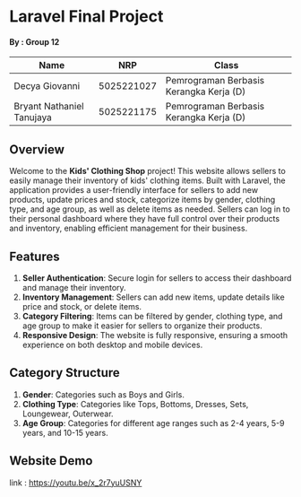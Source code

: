 # Laravel Final Project

#### By : Group 12
| Name           | NRP        | Class     |
| ---            | ---        | ----------|
| Decya Giovanni | 5025221027 | Pemrograman Berbasis Kerangka Kerja (D) |
| Bryant Nathaniel Tanujaya | 5025221175 | Pemrograman Berbasis Kerangka Kerja (D) |

## Overview
Welcome to the **Kids' Clothing Shop** project! This website allows sellers to easily manage their inventory of kids' clothing items. Built with Laravel, the application provides a user-friendly interface for sellers to add new products, update prices and stock, categorize items by gender, clothing type, and age group, as well as delete items as needed. Sellers can log in to their personal dashboard where they have full control over their products and inventory, enabling efficient management for their business.

## Features
1. **Seller Authentication**: Secure login for sellers to access their dashboard and manage their inventory.
2. **Inventory Management**: Sellers can add new items, update details like price and stock, or delete items.
3. **Category Filtering**: Items can be filtered by gender, clothing type, and age group to make it easier for sellers to organize their products.
4. **Responsive Design**: The website is fully responsive, ensuring a smooth experience on both desktop and mobile devices.

## Category Structure
1. **Gender**: Categories such as Boys and Girls.
2. **Clothing Type**: Categories like Tops, Bottoms, Dresses, Sets, Loungewear, Outerwear.
3. **Age Group**: Categories for different age ranges such as 2-4 years, 5-9 years, and 10-15 years.

## Website Demo 
link : https://youtu.be/x_2r7yuUSNY
